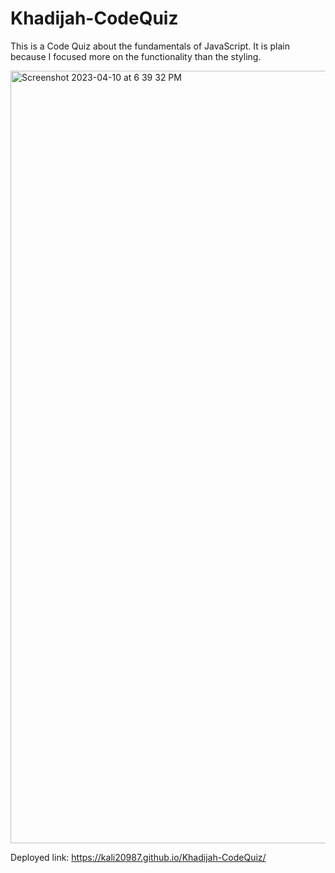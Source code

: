 # Khadijah-CodeQuiz

This is a Code Quiz about the fundamentals of JavaScript. It is plain because I focused more on the functionality than the styling.

<img width="1236" alt="Screenshot 2023-04-10 at 6 39 32 PM" src="https://user-images.githubusercontent.com/128011155/231012483-ddbc4c04-99b8-43a3-a0b3-cbd4d26fc7cf.png">

Deployed link: https://kali20987.github.io/Khadijah-CodeQuiz/ 

